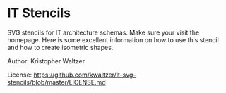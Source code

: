 
# IT Stencils

 SVG stencils for IT architecture schemas. Make sure your visit the homepage. Here is some excellent information on how to use this stencil and how to create isometric shapes.

Author: Kristopher Waltzer

License: https://github.com/kwaltzer/it-svg-stencils/blob/master/LICENSE.md
